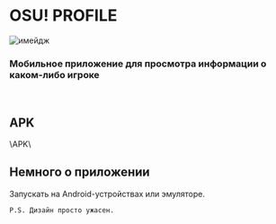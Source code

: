 <h1>OSU! PROFILE</h1>
<img alt="имейдж">
<h3>Мобильное приложение для просмотра информации о каком-либо игроке</h3>
</br>
<h2>APK</h2>
\APK\
<h2>Немного о приложении</h2>
<p>
	Запускать на Android-устройствах или эмуляторе.
<p>

<p>

	P.S. Дизайн просто ужасен.
</p>